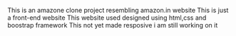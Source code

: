 This is an amazone clone project resembling amazon.in website 
This is just a front-end website 
This website used designed using html,css and boostrap framework
This not yet made resposive i am still working on it
